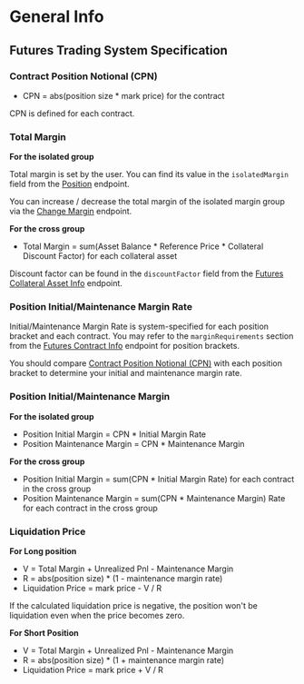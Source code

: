 # General Info


## Futures Trading System Specification


### Contract Position Notional (CPN)

* CPN = abs(position size * mark price) for the contract 

CPN is defined for each contract.


### Total Margin

**For the isolated group**

Total margin is set by the user. You can find its value in the `isolatedMargin` field from the [Position](#position) endpoint. 

You can increase / decrease the total margin of the isolated margin group via the [Change Margin](#change-margin-for-isolated-positions) endpoint.


**For the cross group**

* Total Margin = sum(Asset Balance * Reference Price * Collateral Discount Factor) for each collateral asset

Discount factor can be found in the `discountFactor` field from the [Futures Collateral Asset Info](#futures-collateral-asset-info) endpoint.



### Position Initial/Maintenance Margin Rate

Initial/Maintenance Margin Rate is system-specified for each position bracket and each contract. You may refer to the `marginRequirements` 
section from the [Futures Contract Info](#futures-contracts-info) endpoint for position brackets.

You should compare [Contract Position Notional (CPN)](#contract-position-notional-cpn) with each position bracket to determine your initial and 
maintenance margin rate.



### Position Initial/Maintenance Margin

**For the isolated group**

* Position Initial Margin = CPN * Initial Margin Rate
* Position Maintenance Margin = CPN * Maintenance Margin

**For the cross group**

* Position Initial Margin = sum(CPN * Initial Margin Rate) for each contract in the cross group
* Position Maintenance Margin = sum(CPN * Maintenance Margin) Rate for each contract in the cross group



### Liquidation Price

**For Long position**

* V = Total Margin + Unrealized Pnl - Maintenance Margin
* R = abs(position size) * (1 - maintenance margin rate)
* Liquidation Price = mark price - V / R

If the calculated liquidation price is negative, the position won't be liquidation even when the price becomes zero.

**For Short Position**

* V = Total Margin + Unrealized Pnl - Maintenance Margin
* R = abs(position size) * (1 + maintenance margin rate)
* Liquidation Price = mark price + V / R
